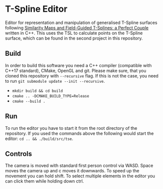 # T-Spline Editor
Editor for representation and manipulation of generalised T-Spline surfaces following [Similarity Maps and Field-Guided T-Splines: a Perfect Couple](https://doi.org/10.1145/3072959.3073647) written in C++. This uses the TSL to calculate points on the T-Spline surface, which can be found in the second project in this repository.

## Build
In order to build this software you need a C++ compiler (compatible with C++17 standard), CMake, OpenGL and git. Please make sure, that you cloned this repository with `--recursive` flag. If this is not the case, you need to run `git submodule update --init --recursive`.

- `mkdir build && cd build`
- `cmake .. -DCMAKE_BUILD_TYPE=Release`
- `cmake --build .`

## Run
To run the editor you have to start it from the root directory of the repository. If you used the
commands above the following would start the editor: `cd .. && ./build/src/tse`.

## Controls
The camera is moved with standard first person control via WASD. Space moves the camera up and
c moves it downwards. To speed up the movement you can hold shift. To select multiple elements in the
editor you can click them while holding down ctrl.
